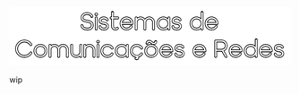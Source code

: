 <p align="center">
  <img src="https://raw.githubusercontent.com/David81820/Recursos-LCC/main/2ano/1sem/SCR/scr.png">
</p>

wip
